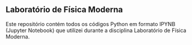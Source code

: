 ## Laboratório de Física Moderna
Este repositório contém todos os códigos Python em formato IPYNB (Jupyter Notebook) que utilizei durante a disciplina Laboratório de Física Moderna.
